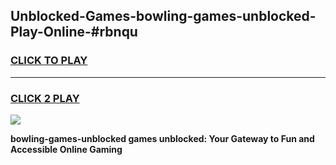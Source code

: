 
## Unblocked-Games-bowling-games-unblocked-Play-Online-#rbnqu
<h3>
<a href="https://premium.freeplayer.one?title=bowling-games-unblocked&ref=27F">CLICK TO PLAY</a></h3>
<hr>

<h3>
<a href="https://premium.freeplayer.one?title=bowling-games-unblocked&ref=27F">CLICK 2 PLAY</a>
  
</h3>

<a href="https://premium.freeplayer.one?title=bowling-games-unblocked&ref=27F"><img src="https://clearcache.store/games.png"></a>


**bowling-games-unblocked games unblocked: Your Gateway to Fun and Accessible Online Gaming**
